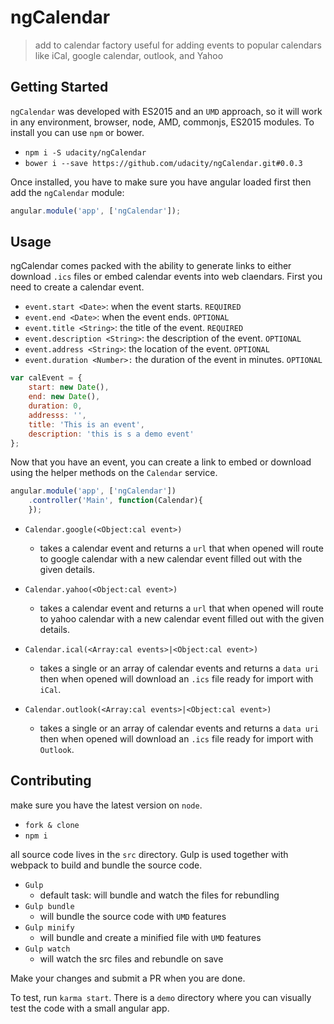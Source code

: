 # ngCalendar

> add to calendar factory useful for adding events to popular calendars
> like iCal, google calendar, outlook, and Yahoo

## Getting Started

`ngCalendar` was developed with ES2015 and an `UMD` approach, so it will work in any environment, browser, node, AMD, commonjs, ES2015 modules. To install you can use `npm` or bower.

* `npm i -S udacity/ngCalendar`
* `bower i --save https://github.com/udacity/ngCalendar.git#0.0.3`

Once installed, you have to make sure you have angular loaded first then add the `ngCalendar` module:
``` javascript
angular.module('app', ['ngCalendar']);
```

## Usage
ngCalendar comes packed with the ability to generate links to either download `.ics` files or embed calendar events into web claendars. First you need to create a calendar event.

* `event.start <Date>`: when the event starts. `REQUIRED`
* `event.end <Date>`: when the event ends. `OPTIONAL`
* `event.title <String>`: the title of the event. `REQUIRED`
* `event.description <String>`: the description of the event. `OPTIONAL`
* `event.address <String>`: the location of the event. `OPTIONAL`
* `event.duration <Number>:` the duration of the event in minutes. `OPTIONAL`

``` javascript
var calEvent = {
    start: new Date(),
    end: new Date(),
    duration: 0,
    addresss: '',
    title: 'This is an event',
    description: 'this is s a demo event'
};
```
Now that you have an event, you can create a link to embed or download using the helper methods on the `Calendar` service.

``` javascript
angular.module('app', ['ngCalendar'])
    .controller('Main', function(Calendar){
    });
```
* `Calendar.google(<Object:cal event>)`
    *   takes a calendar event and returns a `url` that when opened will route to google calendar with a new calendar event filled out with the given details.

* `Calendar.yahoo(<Object:cal event>)`
    * takes a calendar event and returns a `url` that when opened will route to yahoo calendar with a new calendar event filled out with the given details.

* `Calendar.ical(<Array:cal events>|<Object:cal event>)`
    * takes a single or an array of calendar events and returns a `data uri` then when opened will download an `.ics` file ready for import with `iCal`. 

* `Calendar.outlook(<Array:cal events>|<Object:cal event>)`
    * takes a single or an array of calendar events and returns a `data uri` then when opened will download an `.ics` file ready for import with `Outlook`. 


## Contributing
make sure you have the latest version on `node`.
* `fork & clone`
* `npm i`

all source code lives in the `src` directory. Gulp is used together with webpack to build and bundle the source code.
* `Gulp`
    * default task: will bundle and watch the files for rebundling
* `Gulp bundle`
    *   will bundle the source code with `UMD` features
* `Gulp minify`
    *   will bundle and create a minified file with `UMD` features
* `Gulp watch`
    *   will watch the src files and rebundle on save

Make your changes and submit a PR when you are done.

To test, run `karma start`. There is a `demo` directory where you can visually test the code with a small angular app.
